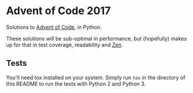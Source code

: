 # Advent of Code 2017

Solutions to [Advent of Code], in Python.

These solutions *will* be sub-optimal in performance, but (hopefully) makes up
for that in test coverage, readability and [Zen][PEP-20].


## Tests

You'll need tox installed on your system. Simply run `tox` in the directory of
this README to run the tests with Python 2 and Python 3.

  [Advent of Code]: http://adventofcode.com/2017/ "Advent of Code 2017"
  [PEP-20]: https://www.python.org/dev/peps/pep-0020/ "PEP-20"
